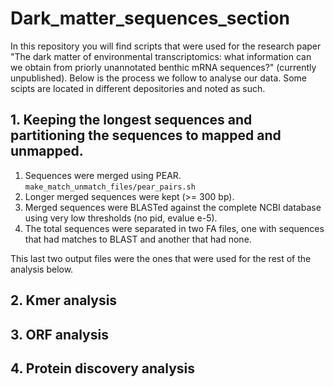 # Dark_matter_sequences_section
In this repository you will find scripts that were used for the research paper "The dark matter of environmental transcriptomics: what information can we obtain from priorly unannotated benthic mRNA sequences?" (currently unpublished). Below is the process we follow to analyse our data. Some scipts are located in different depositories and noted as such. 

## 1. Keeping the longest sequences and partitioning the sequences to mapped and unmapped. 

1. Sequences were merged using PEAR.
   `make_match_unmatch_files/pear_pairs.sh`
3. Longer merged sequences were kept (>= 300 bp). 
4. Merged sequences were BLASTed against the complete NCBI database using very low thresholds (no pid, evalue e-5).
5. The total sequences were separated in two FA files, one with sequences that had matches to BLAST and another that had none.

This last two output files were the ones that were used for the rest of the analysis below. 

## 2. Kmer analysis
## 3. ORF analysis
## 4. Protein discovery analysis

